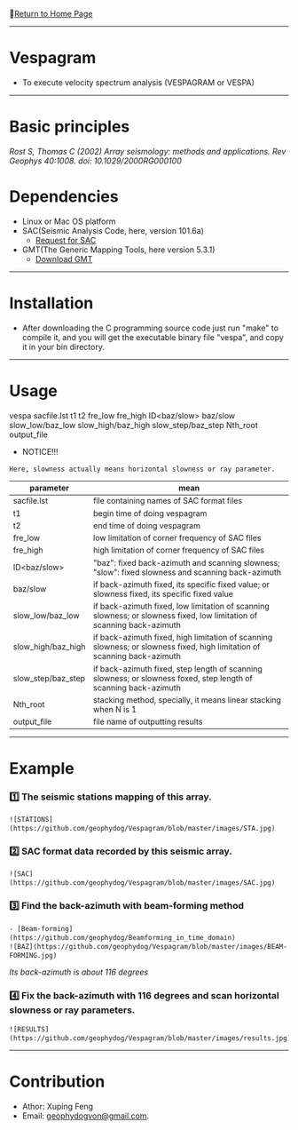 :hotel:[Return to Home Page](https://github.com/geophydog/geophydog.github.io/blob/master/README.md)

***

# Vespagram
- To execute velocity spectrum analysis (VESPAGRAM or VESPA)

***

# Basic principles
_Rost S, Thomas C (2002) Array seismology: methods and applications. Rev Geophys 40:1008. doi:
10.1029/2000RG000100_
# Dependencies
- Linux or Mac OS platform
- SAC(Seismic Analysis Code, here, version 101.6a)
    - [Request for SAC](http://ds.iris.edu/ds/nodes/dmc/forms/sac/)
- GMT(The Generic Mapping Tools, here version 5.3.1)
    - [Download GMT](http://gmt.soest.hawaii.edu/projects/gmt/wiki/Download)

***

# Installation
- After downloading the C programming source code just run "make" to compile it, and you will get the executable binary file "vespa", and copy it in your bin directory.

***

# Usage
vespa sacfile.lst t1 t2 fre_low fre_high ID<baz/slow> baz/slow slow_low/baz_low slow_high/baz_high slow_step/baz_step Nth_root output_file

- NOTICE!!!
 ```
 Here, slowness actually means horizontal slowness or ray parameter.
 ```

|   parameter   | mean  |
| ------------- | ----- |
| sacfile.lst   | file containing names of SAC format files |
|      t1       | begin time of doing vespagram   |
|      t2       | end time of doing vespagram     |
|      fre_low  | low limitation of corner frequency of SAC files |
|      fre_high | high limitation of corner frequency of SAC files |
|  ID<baz/slow> | "baz": fixed back-azimuth and scanning slowness; "slow": fixed slowness and scanning back-azimuth  |
|    baz/slow   | if back-azimuth fixed, its specific fixed value; or slowness fixed, its specific fixed value  |
| slow_low/baz_low | if back-azimuth fixed, low limitation of scanning slowness; or slowness fixed, low limitation of scanning back-azimuth|
| slow_high/baz_high| if back-azimuth fixed, high limitation of scanning slowness; or slowness fixed, high limitation of scanning back-azimuth |
| slow_step/baz_step | if back-azimuth fixed, step length of scanning slowness; or slowness foxed, step length of scanning back-azimuth |
| Nth_root | stacking method, specially, it means linear stacking when N is 1 |
| output_file | file name of outputting results |

***

# Example
### :one: The seismic stations mapping of this array.
    ![STATIONS](https://github.com/geophydog/Vespagram/blob/master/images/STA.jpg)
    
### :two: SAC format data recorded by this seismic array.
    ![SAC](https://github.com/geophydog/Vespagram/blob/master/images/SAC.jpg)
    
### :three: Find the back-azimuth with beam-forming method
    - [Beam-forming](https://github.com/geophydog/Beamforming_in_time_domain)
    ![BAZ](https://github.com/geophydog/Vespagram/blob/master/images/BEAM-FORMING.jpg)
  _Its back-azimuth is about 116 degrees_

### :four: Fix the back-azimuth with 116 degrees and scan horizontal slowness or ray parameters.
    ![RESULTS](https://github.com/geophydog/Vespagram/blob/master/images/results.jpg)

***

# Contribution
- Athor: Xuping Feng
- Email: geophydogvon@gmail.com.
